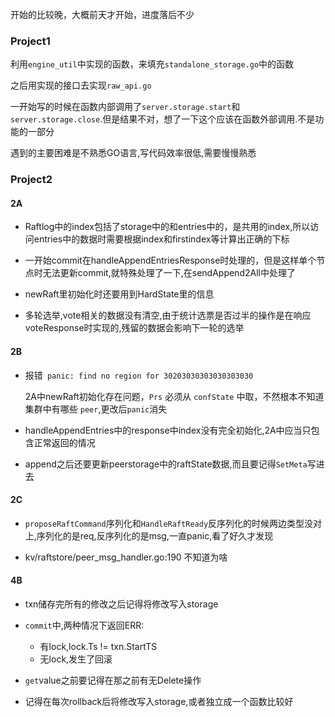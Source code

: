 开始的比较晚，大概前天才开始，进度落后不少

### Project1

利用`engine_util`中实现的函数，来填充`standalone_storage.go`中的函数

之后用实现的接口去实现`raw_api.go`

一开始写的时候在函数内部调用了`server.storage.start`和`server.storage.close`.但是结果不对，想了一下这个应该在函数外部调用.不是功能的一部分

遇到的主要困难是不熟悉GO语言,写代码效率很低,需要慢慢熟悉

### Project2

#### 2A

 - Raftlog中的index包括了storage中的和entries中的，是共用的index,所以访问entries中的数据时需要根据index和firstindex等计算出正确的下标

 - 一开始commit在handleAppendEntriesResponse时处理的，但是这样单个节点时无法更新commit,就特殊处理了一下,在sendAppend2All中处理了

 - newRaft里初始化时还要用到HardState里的信息

 - 多轮选举,vote相关的数据没有清空,由于统计选票是否过半的操作是在响应voteResponse时实现的,残留的数据会影响下一轮的选举

#### 2B

- 报错` panic: find no region for 30203030303030303030`
    
    2A中newRaft初始化存在问题，`Prs` 必须从 `confState` 中取，不然根本不知道集群中有哪些 `peer`,更改后`panic`消失

- handleAppendEntries中的response中index没有完全初始化,2A中应当只包含正常返回的情况

- append之后还要更新peerstorage中的raftState数据,而且要记得`SetMeta`写进去

#### 2C

- `proposeRaftCommand`序列化和`HandleRaftReady`反序列化的时候两边类型没对上,序列化的是req,反序列化的是msg,一直panic,看了好久才发现

- kv/raftstore/peer_msg_handler.go:190 不知道为啥

#### 4B

- txn储存完所有的修改之后记得将修改写入storage

- `commit`中,两种情况下返回ERR:
    - 有lock,lock.Ts != txn.StartTS
    - 无lock,发生了回滚

- `get`value之前要记得在那之前有无Delete操作

- 记得在每次rollback后将修改写入storage,或者独立成一个函数比较好